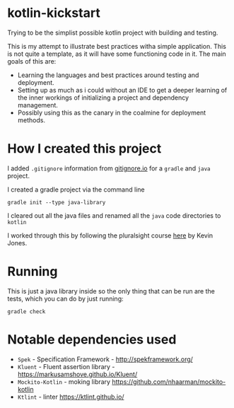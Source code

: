 # kotlin-kickstart
Trying to be the simplist possible kotlin project with building and testing.

This is my attempt to illustrate best practices witha simple application.  This is not quite a template, as it will have some functioning code in it.  The main goals of this are: 

- Learning the languages and best practices around testing and deployment.
- Setting up as much as i could without an IDE to get a deeper learning of the inner workings of initializing a project and dependency management.
- Possibly using this as the canary in the coalmine for deployment methods.

# How I created this project
I added `.gitignore` information from [gitignore.io](https://www.gitignore.io/) for a `gradle` and `java` project.

I created a gradle project via the command line

```shell
gradle init --type java-library
```

I cleared out all the java files and renamed all the `java` code directories to `kotlin`

I worked through this by following the pluralsight course [here](https://app.pluralsight.com/library/courses/kotlin-getting-started/) by Kevin Jones. 

# Running
This is just a java library inside so the only thing that can be run are the tests, which you can do by just running:
```shell
gradle check
```

# Notable dependencies used
- `Spek` - Specification Framework - http://spekframework.org/
- `Kluent` - Fluent assertion library - https://markusamshove.github.io/Kluent/
- `Mockito-Kotlin` - moking library https://github.com/nhaarman/mockito-kotlin
- `Ktlint` - linter https://ktlint.github.io/
